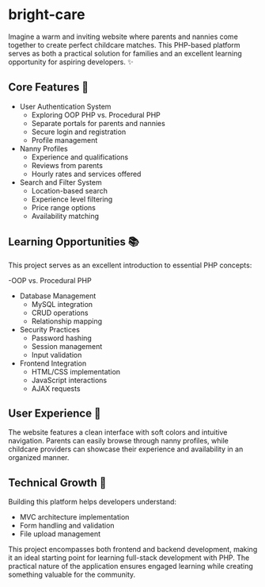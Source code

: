 # bright-care
Imagine a warm and inviting website where parents and nannies come together to create perfect childcare matches. This PHP-based platform serves as both a practical solution for families and an excellent learning opportunity for aspiring developers. ✨

## Core Features 🌟

- User Authentication System
    - Exploring OOP PHP vs. Procedural PHP
    - Separate portals for parents and nannies
    - Secure login and registration
    - Profile management
- Nanny Profiles
    - Experience and qualifications
    - Reviews from parents
    - Hourly rates and services offered
- Search and Filter System
    - Location-based search
    - Experience level filtering
    - Price range options
    - Availability matching

## Learning Opportunities 📚

This project serves as an excellent introduction to essential PHP concepts:

-OOP vs. Procedural PHP
- Database Management
    - MySQL integration
    - CRUD operations
    - Relationship mapping
- Security Practices
    - Password hashing
    - Session management
    - Input validation
- Frontend Integration
    - HTML/CSS implementation
    - JavaScript interactions
    - AJAX requests

## User Experience 💫

The website features a clean interface with soft colors and intuitive navigation. Parents can easily browse through nanny profiles, while childcare providers can showcase their experience and availability in an organized manner.

## Technical Growth 🌱

Building this platform helps developers understand:

- MVC architecture implementation
- Form handling and validation
- File upload management

This project encompasses both frontend and backend development, making it an ideal starting point for learning full-stack development with PHP. The practical nature of the application ensures engaged learning while creating something valuable for the community.
